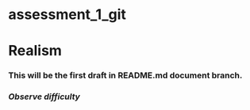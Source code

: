 # assessment_1_git

# Realism

### This will be the first draft in README.md document branch.

### *Observe difficulty*
